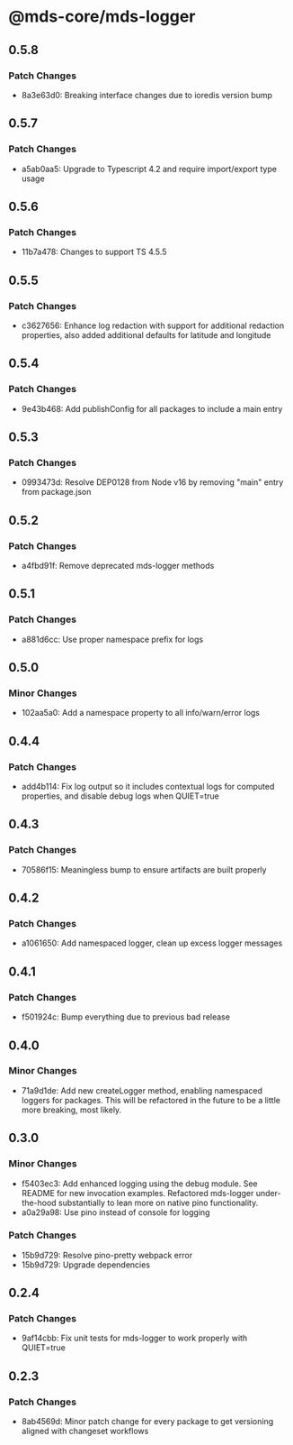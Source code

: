 # @mds-core/mds-logger

## 0.5.8

### Patch Changes

- 8a3e63d0: Breaking interface changes due to ioredis version bump

## 0.5.7

### Patch Changes

- a5ab0aa5: Upgrade to Typescript 4.2 and require import/export type usage

## 0.5.6

### Patch Changes

- 11b7a478: Changes to support TS 4.5.5

## 0.5.5

### Patch Changes

- c3627656: Enhance log redaction with support for additional redaction properties, also added additional defaults for latitude and longitude

## 0.5.4

### Patch Changes

- 9e43b468: Add publishConfig for all packages to include a main entry

## 0.5.3

### Patch Changes

- 0993473d: Resolve DEP0128 from Node v16 by removing "main" entry from package.json

## 0.5.2

### Patch Changes

- a4fbd91f: Remove deprecated mds-logger methods

## 0.5.1

### Patch Changes

- a881d6cc: Use proper namespace prefix for logs

## 0.5.0

### Minor Changes

- 102aa5a0: Add a namespace property to all info/warn/error logs

## 0.4.4

### Patch Changes

- add4b114: Fix log output so it includes contextual logs for computed properties, and disable debug logs when QUIET=true

## 0.4.3

### Patch Changes

- 70586f15: Meaningless bump to ensure artifacts are built properly

## 0.4.2

### Patch Changes

- a1061650: Add namespaced logger, clean up excess logger messages

## 0.4.1

### Patch Changes

- f501924c: Bump everything due to previous bad release

## 0.4.0

### Minor Changes

- 71a9d1de: Add new createLogger method, enabling namespaced loggers for packages. This will be refactored in the future to be a little more breaking, most likely.

## 0.3.0

### Minor Changes

- f5403ec3: Add enhanced logging using the debug module. See README for new invocation examples.
  Refactored mds-logger under-the-hood substantially to lean more on native pino functionality.
- a0a29a98: Use pino instead of console for logging

### Patch Changes

- 15b9d729: Resolve pino-pretty webpack error
- 15b9d729: Upgrade dependencies

## 0.2.4

### Patch Changes

- 9af14cbb: Fix unit tests for mds-logger to work properly with QUIET=true

## 0.2.3

### Patch Changes

- 8ab4569d: Minor patch change for every package to get versioning aligned with changeset workflows
